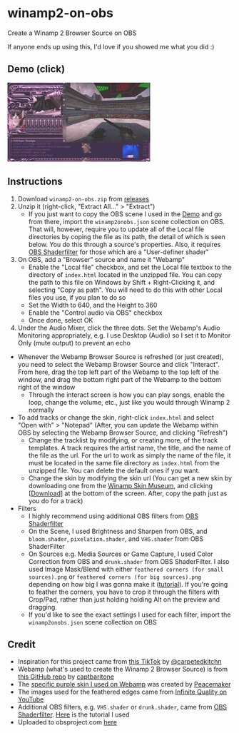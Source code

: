 # winamp2-on-obs
Create a Winamp 2 Browser Source on OBS 

If anyone ends up using this, I'd love if you showed me what you did :)

## Demo (click)
[![Demo Video](./thumbnail.jpg)](https://www.twitch.tv/videos/1882897444 "winamp2-on-obs Demo")

## Instructions
1. Download `winamp2-on-obs.zip` from [releases](https://github.com/mattyHerzig/winamp2-on-obs/releases)
1. Unzip it (right-click, "Extract All..." > "Extract")
    - If you just want to copy the OBS scene I used in the [Demo](#demo-click) and go from there, import the `winamp2onobs.json` scene collection on OBS. That will, however, require you to update all of the Local file directories by coping the file as its path, the detail of which is seen below. You do this through a source's properties. Also, it requires [OBS Shaderfilter](https://github.com/exeldro/obs-shaderfilter/) for those which are a "User-definer shader"
1. On OBS, add a "Browser" source and name it "Webamp"
    * Enable the "Local file" checkbox, and set the Local file textbox to the directory of `index.html` located in the unzipped file. You can copy the path to this file on Windows by Shift + Right-Clicking it, and selecting "Copy as path". You will need to do this with other Local files you use, if you plan to do so
    * Set the Width to 640, and the Height to 360
    * Enable the "Control audio via OBS" checkbox
    * Once done, select OK
1. Under the Audio Mixer, click the three dots. Set the Webamp's Audio Monitoring appropriately, e.g. I use Desktop (Audio) so I set it to Monitor Only (mute output) to prevent an echo
- Whenever the Webamp Browser Source is refreshed (or just created), you need to select the Webamp Browser Source and click "Interact". From here, drag the top left part of the Webamp to the top left of the window, and drag the bottom right part of the Webamp to the bottom right of the window 
    - Through the interact screen is how you can play songs, enable the loop, change the volume, etc., just like you would through Winamp 2 normally
- To add tracks or change the skin, right-click `index.html` and select "Open with" > "Notepad" (After, you can update the Webamp within OBS by selecting the Webamp Browser Source, and clicking "Refresh")
    - Change the tracklist by modifying, or creating more, of the track templates. A track requires the artist name, the title, and the name of the file as the url. For the url to work as simply the name of the file, it must be located in the same file directory as `index.html` from the unzipped file. You can delete the default ones if you want.
    - Change the skin by modifying the skin url (You can get a new skin by downloading one from the [Winamp Skin Museum](https://skins.webamp.org/), and clicking \[<u>Download</u>\] at the bottom of the screen. After, copy the path just as you do for a track)
- Filters
    - I highly recommend using additional OBS filters from [OBS Shaderfilter](https://github.com/exeldro/obs-shaderfilter/)
    - On the Scene, I used Brightness and Sharpen from OBS, and `bloom.shader`, `pixelation.shader`, and `VHS.shader` from OBS ShaderFilter
    - On Sources e.g. Media Sources or Game Capture, I used Color Correction from OBS and `drunk.shader` from OBS ShaderFilter. I also used Image Mask/Blend with either `feathered corners (for small sources).png` or `feathered corners (for big sources).png` depending on how big I was gonna make it ([tutorial](https://www.youtube.com/watch?v=hzWwGN6ndYU)). If you're going to feather the corners, you have to crop it through the filters with Crop/Pad, rather than just holding holding Alt on the preview and dragging.
    - If you'd like to see the exact settings I used for each filter, import the `winamp2onobs.json` scene collection on OBS 

## Credit
- Inspiration for this project came from [this TikTok](https://www.tiktok.com/@carpetedkitchn/video/7179409845878230318) by [@carpetedkitchn](https://www.tiktok.com/@carpetedkitchn)
- Webamp (what's used to create the Winamp 2 Browser Source) is from [this GitHub repo](https://github.com/captbaritone/webamp) by [captbaritone](https://github.com/captbaritone)
- The [specific purple skin I used on Webamp](https://skins.webamp.org/skin/3b3b8b07fb7d268f6092d4321f0a9b9c/Necromech.wsz/) was created by [Peacemaker](www.peacemaker.tk)
- The images used for the feathered edges came from [Infinite Quality on YouTube](https://www.youtube.com/watch?v=hzWwGN6ndYU)
- Additional OBS filters, e.g. `VHS.shader` or `drunk.shader`, came from [OBS Shaderfilter](https://github.com/exeldro/obs-shaderfilter/). [Here](https://www.youtube.com/watch?v=qHUfQ37E_rc) is the tutorial I used
- Uploaded to obsproject.com [here](https://obsproject.com/forum/resources/winamp-2.1762/)
